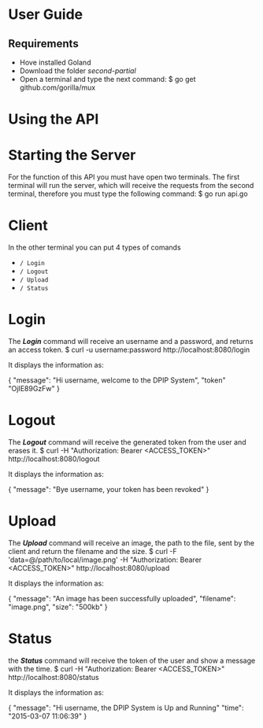 User Guide
==========
<!-- Created by Hector Jorge Morales Arch as JarlArchJernRauda and Juan Pablo as PuPumPa-->
## Requirements

- Hove installed Goland 
- Download the folder *second-partial*
- Open a terminal and type the next command:
$ go get github.com/gorilla/mux

# Using the API

# Starting the Server
For the function of this API you must have open two terminals.
The first terminal will run the server, which will receive the requests from the second terminal, therefore you must type the following command:
$ go run api.go

# Client
In the other terminal you can put 4 types of comands
   - `/ Login`
   - `/ Logout`
   - `/ Upload`
   - `/ Status`

# Login

The __*Login*__ command will receive an username and a password, and returns an access token.
$ curl -u username:password http://localhost:8080/login

It displays the information as:

{
	"message": "Hi username, welcome to the DPIP System",
	"token" "OjIE89GzFw"
}

# Logout

The __*Logout*__ command will receive the generated token from the user and erases it.
$ curl -H "Authorization: Bearer <ACCESS_TOKEN>" http://localhost:8080/logout

It displays the information as:

{
	"message": "Bye username, your token has been revoked"
}

# Upload

The __*Upload*__ command will receive an image, the path to the file, sent by the client and return the filename and the size.
$ curl -F 'data=@/path/to/local/image.png' -H "Authorization: Bearer <ACCESS_TOKEN>" http://localhost:8080/upload

It displays the information as:

{
	"message": "An image has been successfully uploaded",
	"filename": "image.png",
	"size": "500kb"
}


# Status

the __*Status*__ command will receive the token of the user and show a message with the time.
$ curl -H "Authorization: Bearer <ACCESS_TOKEN>" http://localhost:8080/status

It displays the information as:

{
	"message": "Hi username, the DPIP System is Up and Running"
	"time": "2015-03-07 11:06:39"
}